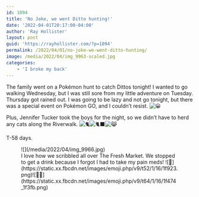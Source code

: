 ```yaml
---
id: 1094
title: 'No Joke, we went Ditto hunting!'
date: '2022-04-01T20:17:00-04:00'
author: 'Ray Hollister'
layout: post
guid: 'https://rayhollister.com/?p=1094'
permalink: /2022/04/01/no-joke-we-went-ditto-hunting/
image: /media/2022/04/img_9963-scaled.jpg
categories:
    - 'I broke my back'
---
```


The family went on a Pokémon hunt to catch Dittos tonight! I wanted to go walking Wednesday, but I was still sore from my little adventure on Tuesday. Thursday got rained out. I was going to be lazy and not go tonight, but there was a special event on Pokémon GO, and I couldn’t resist. ![😀](https://static.xx.fbcdn.net/images/emoji.php/v9/tce/1/16/1f600.png)

Plus, Jennifer Tucker took the boys for the night, so we didn’t have to herd any cats along the Riverwalk. ![🐈](https://static.xx.fbcdn.net/images/emoji.php/v9/t54/1/16/1f408.png)![🐈‍⬛](https://static.xx.fbcdn.net/images/emoji.php/v9/t3/1/16/1f408_200d_2b1b.png)![😹](https://static.xx.fbcdn.net/images/emoji.php/v9/t34/1/16/1f639.png)

T-58 days.

<figure class="wp-block-image size-large">![](/media/2022/04/img_9966.jpg)<figcaption>I love how we scribbled all over The Fresh Market. We stopped to get a drink because I forgot I had to take my pain meds! ![🤣](https://static.xx.fbcdn.net/images/emoji.php/v9/t52/1/16/1f923.png)![👴🏻](https://static.xx.fbcdn.net/images/emoji.php/v9/t64/1/16/1f474_1f3fb.png)</figcaption></figure>